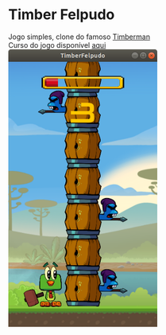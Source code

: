 # Timber Felpudo
Jogo simples, clone do famoso <a href="https://store.steampowered.com/app/398710/Timberman/?l=portuguese">Timberman</a></br>
Curso do jogo disponível <a href="https://www.udemy.com/course/criacao-de-jogos-para-android-curso-completo/">aqui</a></br>
<img src="demo.png" width=300>
